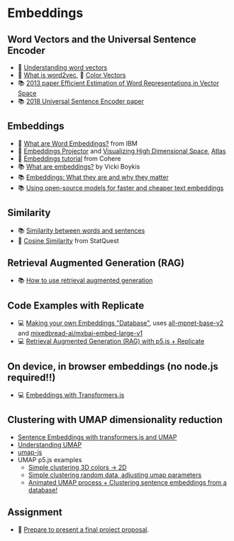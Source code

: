 # Embeddings

## Word Vectors and the Universal Sentence Encoder

- 📝 [Understanding word vectors](https://gist.github.com/aparrish/2f562e3737544cf29aaf1af30362f469)
- 🚂 [What is word2vec](https://youtu.be/LSS_bos_TPI), 🚂 [Color Vectors](https://youtu.be/mI23bDF0VRI)
- 📚 [2013 paper Efficient Estimation of Word Representations in Vector Space](https://arxiv.org/abs/1301.3781)
- 📚 [2018 Universal Sentence Encoder paper](https://arxiv.org/abs/1803.11175)

## Embeddings

- 🎥 [What are Word Embeddings?](https://www.youtube.com/watch?v=wgfSDrqYMJ4) from IBM
- 🎨 [Embeddings Projector](https://projector.tensorflow.org/) and [Visualizing High Dimensional Space](https://youtu.be/wvsE8jm1GzE), [Atlas](https://atlas.nomic.ai/)
- 📝 [Embeddings tutorial](https://docs.cohere.com/docs/text-embeddings) from Cohere
- 📚 [What are embeddings?](https://vickiboykis.com/what_are_embeddings/) by Vicki Boykis
- 📚 [Embeddings: What they are and why they matter](https://simonwillison.net/2023/Oct/23/embeddings/)
- 📚 [Using open-source models for faster and cheaper text embeddings](https://replicate.com/blog/run-bge-embedding-models)

## Similarity

- 📚 [Similarity between words and sentences](https://docs.cohere.com/docs/similarity-between-words-and-sentences)
- 🎥 [Cosine Similarity](https://youtu.be/e9U0QAFbfLI) from StatQuest

## Retrieval Augmented Generation (RAG)

- 📚 [How to use retrieval augmented generation](https://replicate.com/blog/how-to-use-rag-with-chromadb-and-mistral-7b-instruct)

## Code Examples with Replicate

- 💻 [Making your own Embeddings "Database"](https://github.com/Programming-from-A-to-Z/Save-Embeddings-JSON), uses [all-mpnet-base-v2](https://replicate.com/replicate/all-mpnet-base-v2) and [mixedbread-ai/mxbai-embed-large-v1](https://huggingface.co/mixedbread-ai/mxbai-embed-large-v1)
- 💻 [Retrieval Augmented Generation (RAG) with p5.js + Replicate](https://github.com/Programming-from-A-to-Z/Example-RAG-Replicate)

## On device, in browser embeddings (no node.js required!!)

- 💻 [Embeddings with Transformers.js](https://github.com/Programming-from-A-to-Z/transformers-js-examples/tree/main/embeddings)

## Clustering with UMAP dimensionality reduction

- [Sentence Embeddings with transformers.js and UMAP](https://thecodingtrain.com/tracks/livestreams/livestreams/sentence-embeddings/clustering-sentence-embeddings)
- [Understanding UMAP](https://pair-code.github.io/understanding-umap/)
- [umap-js](https://github.com/PAIR-code/umap-js)
- UMAP p5.js examples
  - [Simple clustering 3D colors -> 2D](https://editor.p5js.org/a2zitp/sketches/ZaehMFonQ)
  - [Simple clustering random data, adjusting umap parameters](https://editor.p5js.org/a2zitp/sketches/ANn4gUQfP)
  - [Animated UMAP process + Clustering sentence embeddings from a database!](https://editor.p5js.org/a2zitp/sketches/p63QTp0Sd)

## Assignment

- 🎨 [Prepare to present a final project proposal](/final/proposals.md).
